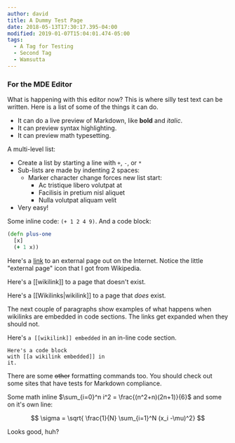 ```yaml
---
author: david
title: A Dummy Test Page
date: 2018-05-13T17:30:17.395-04:00
modified: 2019-01-07T15:04:01.474-05:00
tags:
  - A Tag for Testing
  - Second Tag
  - Wamsutta
---
```





### For the MDE Editor ###

What is happening with this editor now? This is where silly
test text can be written.
Here is a list of​ some of the things it can do.

* It can do a live preview of Markdown, like **bold** and _italic_.
* It can preview syntax highlighting.
* It can preview math typesetting.

A multi-level list:

+ Create a list by starting a line with `+`, `-`, or `*`
+ Sub-lists are made by indenting 2 spaces:
  - Marker character change forces new list start:
    * Ac tristique libero volutpat at
    + Facilisis in pretium nisl aliquet
    - Nulla volutpat aliquam velit
+ Very easy!

Some inline code: `(+ 1 2 4 9)`.
And a code block:

```clojure
(defn plus-one
  [x]
  (+ 1 x))
```

Here's a [link](https://google.com) to an external page out on the Internet. Notice the little "external page" icon that I got from Wikipedia​.

Here's a [[wikilink]] to a page that doesn't exist.

Here's a [[Wikilinks|wikilink]] to a page that _does_ exist.

The next couple of paragraphs show examples of what happens when wikilinks are embedded in code sections. The links get expanded when they should not.

Here's `a [[wikilink]] embedded` in an in-line code section.

    Here's a code block
    with [[a wikilink embedded]] in 
    it.

There are some ~~other~~ formatting commands too. You should check out some sites that have tests for Markdown compliance.

Some math inline $\sum_{i=0}^n i^2 = \frac{(n^2+n)(2n+1)}{6}$ and some
on it's own line:

$$
\sigma = \sqrt{ \frac{1}{N} \sum_{i=1}^N (x_i -\mu)^2}
$$

Looks good, huh?